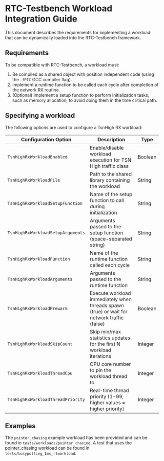 # RTC-Testbench Workload Integration Guide

This document describes the requirements for implementing a workload that can be dynamically loaded into the RTC-Testbench framework.

## Requirements

To be compatible with RTC-Testbench, a workload must:

1. Be compiled as a shared object with position independent code (using the `-fPIC` GCC compiler flag).
2. Implement a runtime function to be called each cycle after completion of the network RX routine.
3. (Optional) Implement a setup function to perform initialization tasks, such as memory allocation, to avoid doing them
   in the time critical path.

## Specifying a workload
The following options are used to configure a TsnHigh RX workload:

| Configuration Option | Description | Type |
|---------------------|-------------|------|
| `TsnHighRxWorkloadEnabled` | Enable/disable workload execution for TSN High traffic class | Boolean |
| `TsnHighRxWorkloadFile` | Path to the shared library containing the workload | String |
| `TsnHighRxWorkloadSetupFunction` | Name of the setup function to call during initialization | String |
| `TsnHighRxWorkloadSetupArguments` | Arguments passed to the setup function (space-separated string) | String |
| `TsnHighRxWorkloadFunction` | Name of the runtime function called each cycle | String |
| `TsnHighRxWorkloadArguments` | Arguments passed to the runtime function | String |
| `TsnHighRxWorkloadPrewarm` | Execute workload immediately when threads spawn (true) or wait for network traffic (false) | Boolean |
| `TsnHighRxWorkloadSkipCount` | Skip min/max statistics updates for the first N workload iterations | Integer |
| `TsnHighRxWorkloadThreadCpu` | CPU core number to pin the workload thread to | Integer |
| `TsnHighRxWorkloadThreadPriority` | Real-time thread priority (1-99, higher values = higher priority) | Integer |

## Examples
The `pointer_chasing` example workload has been provided and can be found in `tests/workloads/pointer_chasing`. A test that uses
the pointer_chasing workload can be found in `tests/busypolling_1ms_rtworkload`.